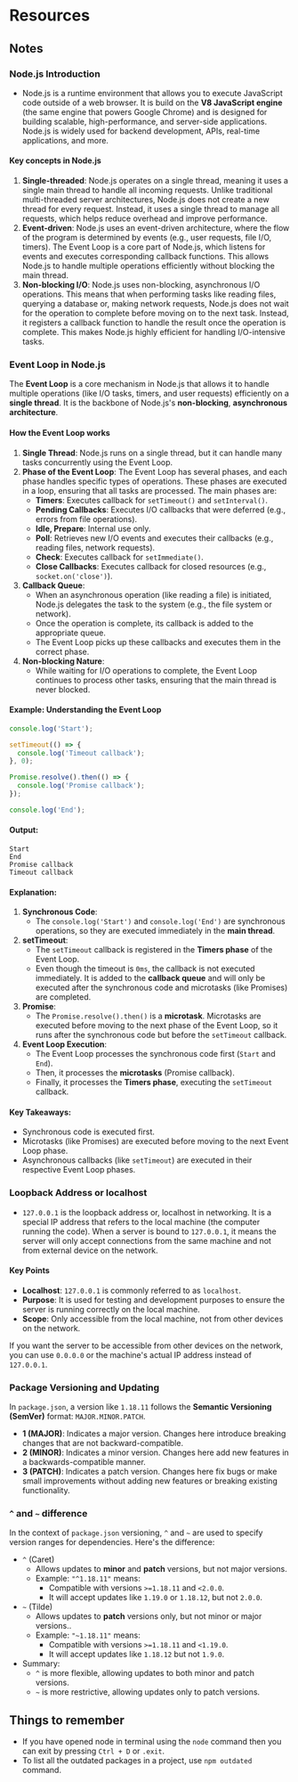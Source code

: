 # Resources
## Notes
### Node.js Introduction
- Node.js is a runtime environment that allows you to execute JavaScript code outside of a web browser. It is build on the **V8 JavaScript engine** (the same engine that powers Google Chrome) and is designed for building scalable, high-performance, and server-side applications. Node.js is widely used for backend development, APIs, real-time applications, and more.

#### **Key concepts in Node.js**
1. **Single-threaded**:
Node.js operates on a single thread, meaning it uses a single main thread to handle all incoming requests. Unlike traditional multi-threaded server architectures, Node.js does not create a new thread for every request. Instead, it uses a single thread to manage all requests, which helps reduce overhead and improve performance.
2. **Event-driven**:
Node.js uses an event-driven architecture, where the flow of the program is determined by events (e.g., user requests, file I/O, timers). The Event Loop is a core part of Node.js, which listens for events and executes corresponding callback functions. This allows Node.js to handle multiple operations efficiently without blocking the main thread.
3. **Non-blocking I/O**:
Node.js uses non-blocking, asynchronous I/O operations. This means that when performing tasks like reading files, querying a database or, making network requests, Node.js does not wait for the operation to complete before moving on to the next task. Instead, it registers a callback function to handle the result once the operation is complete. This makes Node.js highly efficient for handling I/O-intensive tasks.

### Event Loop in Node.js
The **Event Loop** is a core mechanism in Node.js that allows it to handle multiple operations (like I/O tasks, timers, and user requests) efficiently on a **single thread**. It is the backbone of Node.js's **non-blocking**, **asynchronous architecture**.

#### How the Event Loop works
1. **Single Thread**: 
Node.js runs on a single thread, but it can handle many tasks concurrently using the Event Loop.
2. **Phase of the Event Loop**:
The Event Loop has several phases, and each phase handles specific types of operations. These phases are executed in a loop, ensuring that all tasks are processed. The main phases are:
    - **Timers**: Executes callback for `setTimeout()` and  `setInterval()`.
    - **Pending Callbacks**: Executes I/O callbacks that were deferred (e.g., errors from file operations).
    - **Idle, Prepare**: Internal use only.
    - **Poll**: Retrieves new I/O events and executes their callbacks (e.g., reading files, network requests).
    - **Check**: Executes callback for `setImmediate()`.
    - **Close Callbacks**: Executes callback for closed resources (e.g., `socket.on('close')`).
3. **Callback Queue**:
    - When an asynchronous operation (like reading a file) is initiated, Node.js delegates the task to the system (e.g., the file system or network).
    - Once the operation is complete, its callback is added to the appropriate queue.
    - The Event Loop picks up these callbacks and executes them in the correct phase.
4. **Non-blocking Nature**:
    - While waiting for I/O operations to complete, the Event Loop continues to process other tasks, ensuring that the main thread is never blocked.

#### Example: Understanding the Event Loop
```javascript
console.log('Start');

setTimeout(() => {
  console.log('Timeout callback');
}, 0);

Promise.resolve().then(() => {
  console.log('Promise callback');
});

console.log('End');
```

#### Output:
```
Start
End
Promise callback
Timeout callback
```

#### Explanation:
1. **Synchronous Code**: 
    - The `console.log('Start')` and `console.log('End')` are synchronous operations, so they are executed immediately in the **main thread**.
2. **setTimeout**:
    - The `setTimeout` callback is registered in the **Timers phase** of the Event Loop.
    - Even though the timeout is `0ms`, the callback is not executed immediately. It is added to the **callback queue** and will only be executed after the synchronous code and microtasks (like Promises) are completed.
3. **Promise**:
    - The `Promise.resolve().then()` is a **microtask**. Microtasks are executed before moving to the next phase of the Event Loop, so it runs after the synchronous code but before the `setTimeout` callback.
4. **Event Loop Execution**:
    - The Event Loop processes the synchronous code first (`Start` and `End`).
    - Then, it processes the **microtasks** (Promise callback).
    - Finally, it processes the **Timers phase**, executing the `setTimeout` callback.

#### Key Takeaways:
- Synchronous code is executed first.
- Microtasks (like Promises) are executed before moving to the next Event Loop phase.
- Asynchronous callbacks (like `setTimeout`) are executed in their respective Event Loop phases.

### Loopback Address or localhost
- `127.0.0.1` is the loopback address or, localhost in networking. It is a special IP address that refers to the local machine (the computer running the code). When a server is bound to `127.0.0.1`, it means the server will only accept connections from the same machine and not from external device on the network.

#### Key Points
- **Localhost**: `127.0.0.1` is commonly referred to as `localhost`.
- **Purpose**: It is used for testing and development purposes to ensure the server is running correctly on the local machine.
- **Scope**: Only accessible from the local machine, not from other devices on the network.

If you want the server to be accessible from other devices on the network, you can use `0.0.0.0` or the machine's actual IP address instead of `127.0.0.1`.

### Package Versioning and Updating
In `package.json`, a version like `1.18.11` follows the **Semantic Versioning (SemVer)** format: `MAJOR.MINOR.PATCH`.
- **1 (MAJOR)**: Indicates a major version. Changes here introduce breaking changes that are not backward-compatible.
- **2 (MINOR)**: Indicates a minor version. Changes here add new features in a backwards-compatible manner.
- **3 (PATCH)**: Indicates a patch version. Changes here fix bugs or make small improvements without adding new features or breaking existing functionality.

### `^` and `~` difference
In the context of `package.json` versioning, `^` and `~` are used to specify version ranges for dependencies. Here's the difference:

- `^` (Caret)
    - Allows updates to **minor** and **patch** versions, but not major versions.
    - Example: `"^1.18.11"` means:
        - Compatible with versions `>=1.18.11` and `<2.0.0`.
        - It will accept updates like `1.19.0` or `1.18.12`, but not `2.0.0`.
- `~` (Tilde)
    - Allows updates to **patch** versions only, but not minor or major versions..
    - Example: `"~1.18.11"` means:
        - Compatible with versions `>=1.18.11` and `<1.19.0`.
        - It will accept updates like `1.18.12` but not `1.9.0`.
- Summary:
    - `^` is more flexible, allowing updates to both minor and patch versions.
    - `~` is more restrictive, allowing updates only to patch versions.

## Things to remember
- If you have opened node in terminal using the `node` command then you can exit by pressing `Ctrl + D` or `.exit`.
- To list all the outdated packages in a project, use `npm outdated` command.
